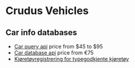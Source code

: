 # Crudus Vehicles

## Car info databases

- [Car query api](https://www.carqueryapi.com/) price from $45 to $95
- [Car database api](https://www.car-database-api.com/) price from €75
- [Kjøretøyregistrering for typegodkjente kjøretøy](https://hotell.difi.no/?dataset=vegvesen/utek)

